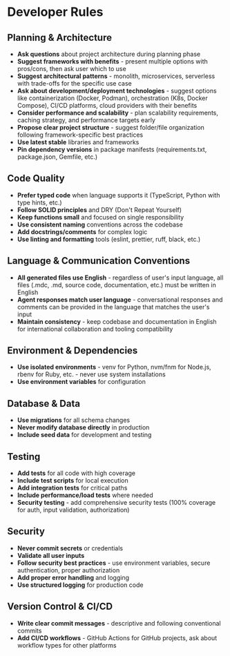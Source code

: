 # Developer Rules

## Planning & Architecture

- **Ask questions** about project architecture during planning phase
- **Suggest frameworks with benefits** - present multiple options with pros/cons, then ask user which to use
- **Suggest architectural patterns** - monolith, microservices, serverless with trade-offs for the specific use case
- **Ask about development/deployment technologies** - suggest options like containerization (Docker, Podman), orchestration (K8s, Docker Compose), CI/CD platforms, cloud providers with their benefits
- **Consider performance and scalability** - plan scalability requirements, caching strategy, and performance targets early
- **Propose clear project structure** - suggest folder/file organization following framework-specific best practices
- **Use latest stable** libraries and frameworks
- **Pin dependency versions** in package manifests (requirements.txt, package.json, Gemfile, etc.)

## Code Quality

- **Prefer typed code** when language supports it (TypeScript, Python with type hints, etc.)
- **Follow SOLID principles** and DRY (Don't Repeat Yourself)
- **Keep functions small** and focused on single responsibility
- **Use consistent naming** conventions across the codebase
- **Add docstrings/comments** for complex logic
- **Use linting and formatting** tools (eslint, prettier, ruff, black, etc.)

## Language & Communication Conventions

- **All generated files use English** - regardless of user's input language, all files (.mdc, .md, source code, documentation, etc.) must be written in English
- **Agent responses match user language** - conversational responses and comments can be provided in the language that matches the user's input
- **Maintain consistency** - keep codebase and documentation in English for international collaboration and tooling compatibility

## Environment & Dependencies

- **Use isolated environments** - venv for Python, nvm/fnm for Node.js, rbenv for Ruby, etc. - never use system installations
- **Use environment variables** for configuration

## Database & Data

- **Use migrations** for all schema changes
- **Never modify database directly** in production
- **Include seed data** for development and testing

## Testing

- **Add tests** for all code with high coverage
- **Include test scripts** for local execution
- **Add integration tests** for critical paths
- **Include performance/load tests** where needed
- **Security testing** - add comprehensive security tests (100% coverage for auth, input validation, authorization)

## Security

- **Never commit secrets** or credentials
- **Validate all user inputs**
- **Follow security best practices** - use environment variables, secure authentication, proper authorization
- **Add proper error handling** and logging
- **Use structured logging** for production code

## Version Control & CI/CD

- **Write clear commit messages** - descriptive and following conventional commits
- **Add CI/CD workflows** - GitHub Actions for GitHub projects, ask about workflow types for other platforms

